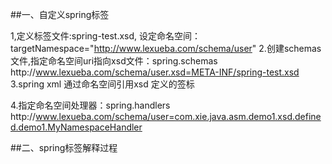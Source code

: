 ##一、自定义spring标签

1,定义标签文件:spring-test.xsd,
    设定命名空间：targetNamespace="http://www.lexueba.com/schema/user"
2.创建schemas文件,指定命名空间uri指向xsd文件：spring.schemas
    http\://www.lexueba.com/schema/user.xsd=META-INF/spring-test.xsd
3.spring xml 通过命名空间引用xsd 定义的签标

4.指定命名空间处理器：spring.handlers
    http\://www.lexueba.com/schema/user=com.xie.java.asm.demo1.xsd.defined.demo1.MyNamespaceHandler
    
##二、spring标签解释过程


